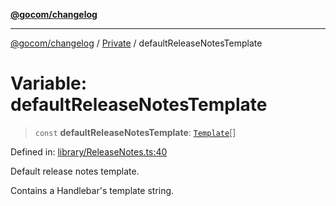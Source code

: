 [**@gocom/changelog**](../README.md)

***

[@gocom/changelog](../README.md) / [Private](../Internal/Private.md) / defaultReleaseNotesTemplate

# Variable: defaultReleaseNotesTemplate

> `const` **defaultReleaseNotesTemplate**: [`Template`](../Types/API.Template.md)[]

Defined in: [library/ReleaseNotes.ts:40](https://github.com/gocom/changelog/blob/72ca68839c81872e5b1bc7a59e76a427f3be654f/src/library/ReleaseNotes.ts#L40)

Default release notes template.

Contains a Handlebar's template string.

